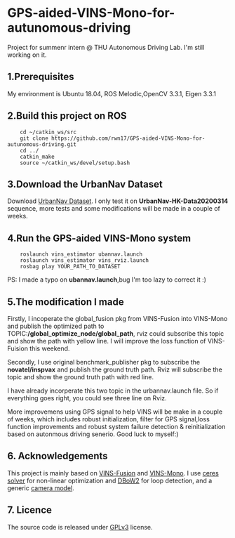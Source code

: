 # GPS-aided-VINS-Mono-for-autunomous-driving
Project for summenr intern @ THU Autonomous Driving Lab. I'm still working on it.

## 1.Prerequisites 

My environment is Ubuntu 18.04, ROS Melodic,OpenCV 3.3.1, Eigen 3.3.1

## 2.Build this project on ROS
```
    cd ~/catkin_ws/src
    git clone https://github.com/rwn17/GPS-aided-VINS-Mono-for-autunomous-driving.git
    cd ../
    catkin_make
    source ~/catkin_ws/devel/setup.bash
 ```
 
 ## 3.Download the UrbanNav Dataset
 
 Download [UrbanNav Dataset](https://www.polyu-ipn-lab.com/urbannav). I only test it on **UrbanNav-HK-Data20200314** sequence, more tests and some modifications will be made in a couple of weeks.
 
 ## 4.Run the GPS-aided VINS-Mono system
 
 ```
     roslaunch vins_estimator ubannav.launch
     roslaunch vins_estimator vins_rviz.launch
     rosbag play YOUR_PATH_TO_DATASET
 ```
 PS: I made a typo on **ubannav.launch**,bug I'm too lazy to correct it :)
 
 ## 5.The modification I made
 
Firstly, I incoperate the global_fusion pkg from VINS-Fusion into VINS-Mono and publish the optimized path to TOPIC:**/global_optimize_node/global_path**, rviz could subscribe this topic and show the path with yellow line. I will improve the loss function of VINS-Fuision this weekend.

Secondly, I use original benchmark_publisher pkg to subscribe the **novatel/inspvax**  and publish the ground truth path. Rviz will subscribe the topic and show the ground truth path with red line.

I have already incorperate this two topic in the urbannav.launch file. So if everything goes right, you could see three line on Rviz.

More improvemens using GPS signal to help VINS will be make in a couple of weeks, which includes robust initialization, filter for GPS signal,loss function improvements and robust system failure detection & reinitialization based on autonmous driving senerio. Good luck to myself:)

## 6. Acknowledgements
This project is mainly based on [VINS-Fusion](https://github.com/HKUST-Aerial-Robotics/VINS-Fusion) and [VINS-Mono](https://ieeexplore.ieee.org/document/8421746/?arnumber=8421746&source=authoralert). I use [ceres solver](http://ceres-solver.org/) for non-linear optimization and [DBoW2](https://github.com/dorian3d/DBoW2) for loop detection, and a generic [camera model](https://github.com/hengli/camodocal).

## 7. Licence
The source code is released under [GPLv3](http://www.gnu.org/licenses/) license.

 
